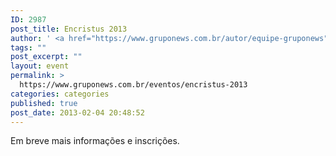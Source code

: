 ```yaml
---
ID: 2987
post_title: Encristus 2013
author: ' <a href="https://www.gruponews.com.br/autor/equipe-gruponews" rel="tag">Equipe GrupoNews</a>'
tags: ""
post_excerpt: ""
layout: event
permalink: >
  https://www.gruponews.com.br/eventos/encristus-2013
categories: categories
published: true
post_date: 2013-02-04 20:48:52
---
```

Em breve mais informações e inscrições.